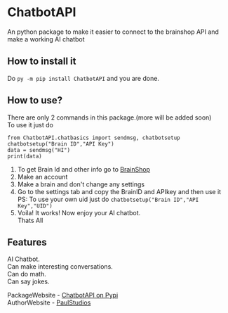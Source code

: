 # ChatbotAPI  
 An python package to make it easier to connect to the brainshop API and make a working AI chatbot  
 
 ## How to install it  
 Do `py -m pip install ChatbotAPI` and you are done.  
 
 ## How to use?  
 There are only 2 commands in this package.(more will be added soon)  
 To use it just do  
 ```
 from ChatbotAPI.chatbasics import sendmsg, chatbotsetup  
 chatbotsetup("Brain ID","API Key")  
 data = sendmsg("HI")  
 print(data)  
 ```
 1. To get Brain Id and other info go to [BrainShop](https://brainshop.ai)  
 2. Make an account  
 3. Make a brain and don't change any settings  
 4. Go to the settings tab and copy the BrainID and APIkey and then use it  
    PS: To use your own uid just do `chatbotsetup("Brain ID","API Key","UID")`  
 5. Voila! It works! Now enjoy your AI chatbot.  
 Thats All  
 
 ## Features
 AI Chatbot.  
 Can make interesting conversations.  
 Can do math.  
 Can say jokes.  


 PackageWebsite - [ChatbotAPI on Pypi](https://pypi.org/project/ChatbotAPI/)  
 AuthorWebsite - [PaulStudios](https://paulstudios.great-site.net)  
